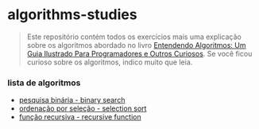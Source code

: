 # algorithms-studies

> Este repositório contém todos os exercícios mais uma explicação sobre os algoritmos abordado no livro [Entendendo Algoritmos: Um Guia Ilustrado Para Programadores e Outros Curiosos](https://a.co/d/6EADKgf). Se você ficou curioso sobre os algoritmos, indico muito que leia.

### lista de algoritmos

* [pesquisa binária - binary search](./binarySearch/)
* [ordenação por seleção - selection sort](./selectionSort/)
* [função recursiva - recursive function](./recursiveFunction/)
